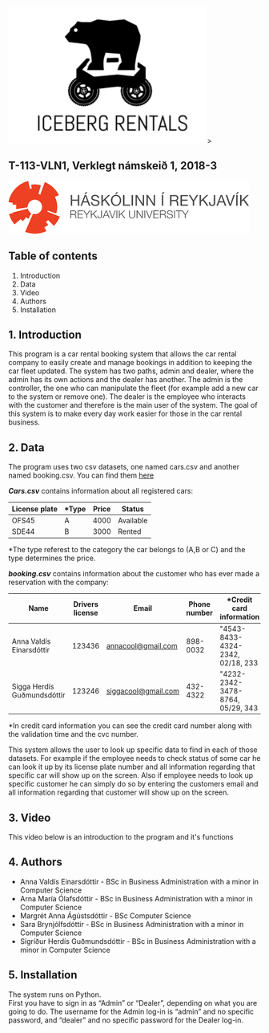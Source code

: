 
![Bear](Bear.png)>
## **T-113-VLN1, Verklegt námskeið 1, 2018-3**

![header1](header1.png)

## **Table of contents**
1. Introduction 
2. Data 
3. Video 
4. Authors 
5. Installation 


## **1. Introduction**
This program is a car rental booking system that allows the car rental company to easily create and manage bookings in addition to keeping the car fleet updated. The system has two paths, admin and dealer, where the admin has its own actions and the dealer has another. The admin is the controller, the one who can manipulate the fleet (for example add a new car to the system or remove one). The dealer is the employee who interacts with the customer and therefore is the main user of the system. 
The goal of this system is to make every day work easier for those in the car rental business.  

## **2. Data**
The program uses two csv datasets, one named cars.csv and another named booking.csv.
You can find them [here](https://github.com/margreta/car-rental/tree/master/Iceberg_classes/data)



_**Cars.csv**_ contains information about all registered cars: 

License plate | *Type | Price | Status 
--------------|------|-------|--------
OFS45|A|4000|Available
SDE44|B|3000|Rented 

*The type referest to the category the car belongs to (A,B or C) and the type determines the price.


_**booking.csv**_ contains information about the customer who has ever made a reservation with the company: 

Name | Drivers license | Email | Phone number | *Credit card information | Starting date | End date | License plate | type | price | Extras | Billing type | Booking status  
-----|-----------------|-------|--------------|-------------------------|---------------|----------|---------------|------|-------|--------|--------------|---------------
Anna Valdís Einarsdóttir|123436|annacool@gmail.com|898-0032|"4543-8433-4324-2342, 02/18, 233|2/3/2018|5/3/2018|OFD73|A|4000|car seat|debit card|New
Sigga Herdís Guðmundsdóttir|123246|siggacool@gmail.com|432-4322|"4232-2342-3478-8764, 05/29, 343|10/10/2018|15/10/2018|KSA55|B|3000|kasko insurance|cash|Cancelled


*In credit card information you can see the credit card number along with the validation time and the cvc number. 



This system allows the user to look up specific data to find in each of those datasets. For example if the employee needs to check status of some car he can look it up by its license plate number and all information regarding that specific car will show up on the screen. Also if employee needs to look up specific customer he can simply do so by entering the customers email and all information regarding that customer will show up on the screen. 


## **3. Video**
This video below is an introduction to the program and it's functions


## **4. Authors**
- Anna Valdís Einarsdóttir - BSc in Business Administration with a minor in Computer Science
- Arna María Ólafsdóttir - BSc in Business Administration with a minor in Computer Science
- Margrét Anna Ágústsdóttir - BSc Computer Science
- Sara Brynjólfsdóttir - BSc in Business Administration with a minor in Computer Science
- Sigríður Herdís Guðmundsdóttir - BSc in Business Administration with a minor in Computer Science

## **5. Installation**
The system runs on Python.\
First you have to sign in as “Admin” or “Dealer”, depending on what you are going to do.
The username for the Admin log-in is “admin” and no specific password, and “dealer” and no specific password for the Dealer log-in.




 
